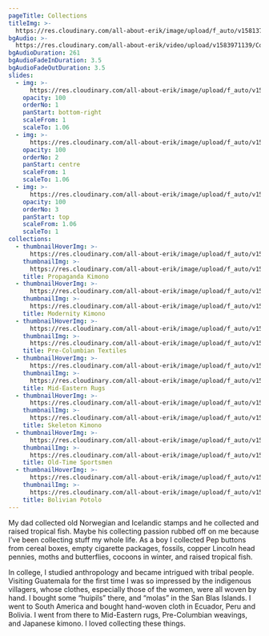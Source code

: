 ```yaml
---
pageTitle: Collections
titleImg: >-
  https://res.cloudinary.com/all-about-erik/image/upload/f_auto/v1581372624/Collections/collections-white_icjjrm.png
bgAudio: >-
  https://res.cloudinary.com/all-about-erik/video/upload/v1583971139/Collections/Dicky-Edwardo-Unz_Collections_lqaitw.mp3
bgAudioDuration: 261
bgAudioFadeInDuration: 3.5
bgAudioFadeOutDuration: 3.5
slides:
  - img: >-
      https://res.cloudinary.com/all-about-erik/image/upload/f_auto/v1581372624/Collections/slideshow-01_f4tant.jpg
    opacity: 100
    orderNo: 1
    panStart: bottom-right
    scaleFrom: 1
    scaleTo: 1.06
  - img: >-
      https://res.cloudinary.com/all-about-erik/image/upload/f_auto/v1581372624/Collections/slideshow-02_n5ecs2.png
    opacity: 100
    orderNo: 2
    panStart: centre
    scaleFrom: 1
    scaleTo: 1.06
  - img: >-
      https://res.cloudinary.com/all-about-erik/image/upload/f_auto/v1581372624/Collections/slideshow-03_kc3kzt.jpg
    opacity: 100
    orderNo: 3
    panStart: top
    scaleFrom: 1.06
    scaleTo: 1
collections:
  - thumbnailHoverImg: >-
      https://res.cloudinary.com/all-about-erik/image/upload/f_auto/v1581372624/Collections/01-propaganda-kimono-rollover_yio2ty.jpg
    thumbnailImg: >-
      https://res.cloudinary.com/all-about-erik/image/upload/f_auto/v1581372624/Collections/01-propaganda-kimono_uxwgxd.jpg
    title: Propaganda Kimono
  - thumbnailHoverImg: >-
      https://res.cloudinary.com/all-about-erik/image/upload/f_auto/v1581372625/Collections/02-modernity-kimono-rollover_eu1arp.jpg
    thumbnailImg: >-
      https://res.cloudinary.com/all-about-erik/image/upload/f_auto/v1581372624/Collections/02-modernity-kimono_q0uowo.jpg
    title: Modernity Kimono
  - thumbnailHoverImg: >-
      https://res.cloudinary.com/all-about-erik/image/upload/f_auto/v1581372625/Collections/03-precolumbian-textiles-rollover_lx91bx.jpg
    thumbnailImg: >-
      https://res.cloudinary.com/all-about-erik/image/upload/f_auto/v1581372625/Collections/03-precolumbian-textiles_xrbuu9.jpg
    title: Pre-Columbian Textiles
  - thumbnailHoverImg: >-
      https://res.cloudinary.com/all-about-erik/image/upload/f_auto/v1581372625/Collections/04-mideastern-rugs-rollover_ddoixx.jpg
    thumbnailImg: >-
      https://res.cloudinary.com/all-about-erik/image/upload/f_auto/v1581372625/Collections/04-mideastern-rugs_v84gcs.jpg
    title: Mid-Eastern Rugs
  - thumbnailHoverImg: >-
      https://res.cloudinary.com/all-about-erik/image/upload/f_auto/v1581372625/Collections/06-skeleton-kimono-rollover_ozgkry.jpg
    thumbnailImg: >-
      https://res.cloudinary.com/all-about-erik/image/upload/f_auto/v1581372625/Collections/05-skeleton-kimono_bnj7cd.jpg
    title: Skeleton Kimono
  - thumbnailHoverImg: >-
      https://res.cloudinary.com/all-about-erik/image/upload/f_auto/v1581372625/Collections/06-old-time-sportsmen-rollover_hqrogf.jpg
    thumbnailImg: >-
      https://res.cloudinary.com/all-about-erik/image/upload/f_auto/v1581372625/Collections/06-old-time-sportsmen_d4oqjv.jpg
    title: Old-Time Sportsmen
  - thumbnailHoverImg: >-
      https://res.cloudinary.com/all-about-erik/image/upload/f_auto/v1581372626/Collections/07-bolivian-potolo-rollover_pnqvei.jpg
    thumbnailImg: >-
      https://res.cloudinary.com/all-about-erik/image/upload/f_auto/v1581372625/Collections/07-bolivian-potolo_ed0ods.jpg
    title: Bolivian Potolo
---
```

My dad collected old Norwegian and Icelandic stamps and he collected and raised tropical fish. Maybe his collecting passion rubbed off on me because I’ve been collecting stuff my whole life. As a boy I collected Pep buttons from cereal boxes, empty cigarette packages, fossils, copper Lincoln head pennies, moths and butterflies, cocoons in winter, and raised tropical fish.

In college, I studied anthropology and became intrigued with tribal people. Visiting Guatemala for the first time I was so impressed by the indigenous villagers, whose clothes, especially those of the women, were all woven by hand. I bought some “huipils” there, and “molas” in the San Blas Islands. I went to South America and bought hand-woven cloth in Ecuador, Peru and Bolivia. I went from there to Mid-Eastern rugs, Pre-Columbian weavings, and Japanese kimono. I loved collecting these things.
